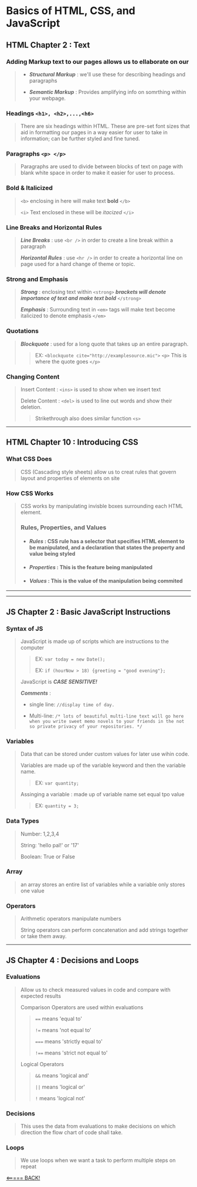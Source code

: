 # Basics of HTML, CSS, and JavaScript

## HTML Chapter 2 : Text

### Adding Markup text to our pages allows us to ellaborate on our
>
>* ___Structural Markup___ : we'll use these for describing headings and paragraphs
>
>* ___Semantic Markup___ : Provides amplifying info on somrthing within your webpage.

### Headings `<h1>, <h2>,...,<h6>`

>There are six headings within HTML. These are pre-set font sizes that aid in formatting our pages in a way easier for user to take in information; can be further styled and fine tuned.

### Paragraphs `<p> </p>`

> Paragraphs are used to divide between blocks of text on page with blank white space in order to make it easier for user to process.

### Bold & Italicized

> `<b>` enclosing in here will make text ____bold____ `</b>`
>
> `<i>` Text enclosed in these will be *itacized* `</i>`

### Line Breaks and Horizontal Rules

> ___Line Breaks___ : use `<br />` in order to create a line break within a paragraph
>
> ___Horizontal Rules___ : use `<hr />` in order to create a horizontal line on page used for a hard change of theme or topic.

### Strong and Emphasis 

> ___Strong___ : enclosing text within `<strong>` ___brackets will denote importance of text and make text bold___ `</strong>`
>
> ___Emphasis___ : Surrounding text in `<em>` tags will make text become italicized to denote emphasis `</em>`

### Quotations

> ___Blockquote___ : used for a long quote that takes up an entire paragraph.
>> EX: `<blockquote cite="http://examplesource.mic">`
`<p>` This is where the quote goes `</p>`

### Changing Content

> Insert Content : `<ins>` is used to show when we insert text 
>
> Delete Content : `<del>` is used to line out words and show their deletion.
>> Strikethrough also does similar function `<s>`


___

## HTML Chapter 10 : Introducing CSS

### What CSS Does

>CSS (Cascading style sheets) allow us to creat rules that govern layout and properties of elements on site

### How CSS Works
>
>CSS works by manipulating invisble boxes surrounding each HTML element.
>
> ### Rules, Properties, and Values
>
> * #### ___Rules___ : CSS rule has a selector that specifies HTML element to be manipulated, and a declaration that states the property and value being styled
>
>* #### ___Properties___ : This is the feature being manipulated
>
>* #### ___Values___ : This is the value of the manipulation being commited

___
___

## JS Chapter 2 : Basic JavaScript Instructions

### Syntax of JS
>
>JavaScript is made up of scripts which are instructions to the computer
>> EX: `var today = new Date();`
>>
>> EX: `if (hourNow > 18) {greeting = "good evening"};`
>>
> JavaScript is *___CASE SENSITIVE!___*
>
> ___Comments___ : 
> * single line: `//display time of day.`
>
> * Multi-line: `/* lots of beautiful multi-line text will go here when you write sweet memo novels to your friends in the not so private privacy of your repositories. */`

### Variables
>
>Data that can be stored under custom values for later use wihin code.
>
> Variables are made up of the variable keyword and then the variable name.
>
>> EX: `var quantity;`
>
> Assinging a variable : made up of variable name set equal tpo value
>> EX: `quantity = 3;`

### Data Types
>Number: 1,2,3,4
>
>String: 'hello pal!' or '17'
>
>Boolean: True or False

### Array
>
> an array stores an entire list of variables while a variable only stores one value

### Operators

> Arithmetic operators manipulate numbers
>
>String operators can perform concatenation and add strings together or take them away.
___

## JS Chapter 4 : Decisions and Loops

### Evaluations
>Allow us to check measured values in code and compare with expected results
>
> Comparison Operators are used within evaluations
>> `==` means 'equal to'
>>
>> `!=` means 'not equal to'
>>
>>`===` means 'strictly equal to'
>>
>> `!==` means 'strict not equal to'
>
> Logical Operators
>> `&&` means 'logical and'
>>
>> `||` means 'logical or'
>>
>> `!` means 'logical not'

### Decisions
>This uses the data from evaluations to make decisions on which direction the flow chart of code shall take.

### Loops
>We use loops when we want a task to perform multiple steps on repeat

[<===== BACK!](README.md)